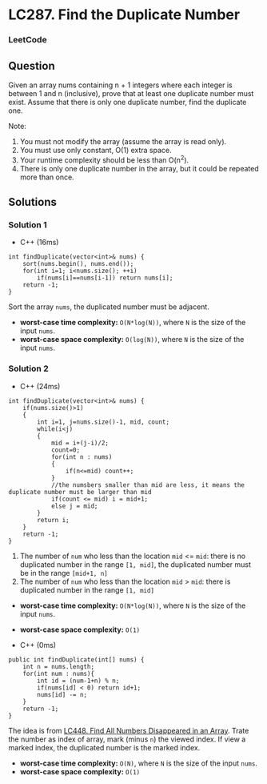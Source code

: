 # LC287. Find the Duplicate Number

### LeetCode

## Question

Given an array nums containing n + 1 integers where each integer is between 1 and n (inclusive), prove that at least one duplicate number must exist. Assume that there is only one duplicate number, find the duplicate one.

Note:

1.  You must not modify the array (assume the array is read only).
2.  You must use only constant, O(1) extra space.
3.  Your runtime complexity should be less than O(n<sup>2</sup>).
4.  There is only one duplicate number in the array, but it could be repeated more than once.

## Solutions

### Solution 1

* C++ (16ms) 
```
int findDuplicate(vector<int>& nums) {
    sort(nums.begin(), nums.end());
    for(int i=1; i<nums.size(); ++i)
        if(nums[i]==nums[i-1]) return nums[i];
    return -1;
}
```

Sort the array `nums`, the duplicated number must be adjacent.

* **worst-case time complexity:** `O(N*log(N))`, where `N` is the size of the input `nums`.
* **worst-case space complexity:** `O(log(N))`, where `N` is the size of the input `nums`.

### Solution 2

* C++ (24ms)
```
int findDuplicate(vector<int>& nums) {
    if(nums.size()>1)
    {
        int i=1, j=nums.size()-1, mid, count;
        while(i<j)
        {
            mid = i+(j-i)/2;
            count=0;
            for(int n : nums)
            {
                if(n<=mid) count++;
            }
            //the numsbers smaller than mid are less, it means the duplicate number must be larger than mid
            if(count <= mid) i = mid+1; 
            else j = mid;
        }
        return i;
    }
    return -1;
}
```

1. The number of `num` who less than the location `mid` <= `mid`: there is no duplicated number in the range `[1, mid]`, the duplicated number must be in the range `[mid+1, n]`
2. The number of `num` who less than the location `mid` > `mid`: there is duplicated number in the range `[1, mid]`

* **worst-case time complexity:** `O(N*log(N))`, where `N` is the size of the input `nums`.
* **worst-case space complexity:** `O(1)`

* C++ (0ms)
```
public int findDuplicate(int[] nums) {
    int n = nums.length;
    for(int num : nums){
        int id = (num-1+n) % n;
        if(nums[id] < 0) return id+1;
        nums[id] -= n;
    }
    return -1;
}
```

The idea is from <a href="LC448FindAllNumbersDisappearedInAnArray.md">LC448. Find All Numbers Disappeared in an Array</a>. Trate the number as index of array, mark (minus `n`) the viewed index. If view a marked index, the duplicated number is the marked index.

* **worst-case time complexity:** `O(N)`, where `N` is the size of the input `nums`.
* **worst-case space complexity:** `O(1)`




